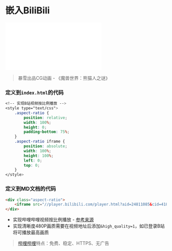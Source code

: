 # 嵌入BiliBili

<div class="aspect-ratio">
    <iframe src="//player.bilibili.com/player.html?aid=24811085&cid=41805568&page=1&high_quality=1" scrolling="no" border="0" frameborder="no" framespacing="0"allowfullscreen="true"> </iframe>
</div>

>  暴雪出品CG动画 - 《魔兽世界：熊猫人之谜》

### 定义到`index.html`的代码
```css
<!-- 实现B站视频按比例播放 -->
<style type="text/css">
    .aspect-ratio {
        position: relative;
        width: 100%;
        height: 0;
        padding-bottom: 75%;
    }
    .aspect-ratio iframe {
        position: absolute;
        width: 100%;
        height: 100%;
        left: 0;
        top: 0;
    }
</style>
```

### 定义到MD文档的代码
```html
<div class="aspect-ratio">
    <iframe src="//player.bilibili.com/player.html?aid=24811085&cid=41805568&page=1&high_quality=1" scrolling="no" border="0" frameborder="no" framespacing="0" allowfullscreen="true"> </iframe>
</div>
```

- 实现哔哩哔哩视频按比例播放 - [参考来源](https://www.potatofield.cn/【前端笔记】使用iframe嵌入等比缩放的哔哩哔哩视频/)
- 实现清晰度480P画质需要在视频地址后添加`&high_quality=1`，如已登录B站将可播放最高画质

> [哔哩哔哩](https://www.bilibili.com)特点：免费、稳定、HTTPS、无广告
